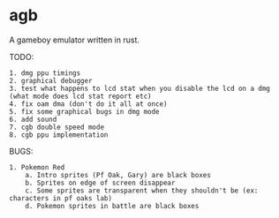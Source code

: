 # agb

A gameboy emulator written in rust.

TODO:

    1. dmg ppu timings
    2. graphical debugger
    3. test what happens to lcd stat when you disable the lcd on a dmg (what mode does lcd stat report etc)
    4. fix oam dma (don't do it all at once)
    5. fix some graphical bugs in dmg mode
    6. add sound
    7. cgb double speed mode
    8. cgb ppu implementation

BUGS:

    1. Pokemon Red
        a. Intro sprites (Pf Oak, Gary) are black boxes
        b. Sprites on edge of screen disappear
        c. Some sprites are transparent when they shouldn't be (ex: characters in pf oaks lab)
        d. Pokemon sprites in battle are black boxes
